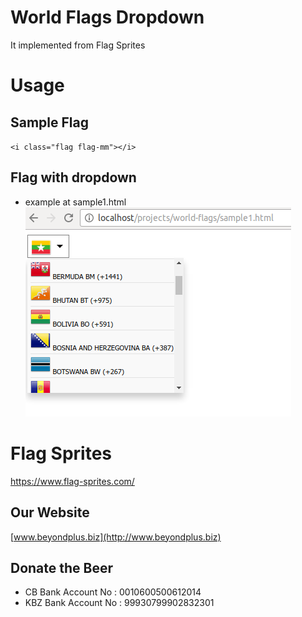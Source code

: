 # World Flags Dropdown
It implemented from Flag Sprites

# Usage
## Sample Flag
`<i class="flag flag-mm"></i>`

## Flag with dropdown
* example at sample1.html
![alt text](https://github.com/beyondplus/world-flags/raw/master/raw/flag-library.png "World Flags Dropdown")

# Flag Sprites
https://www.flag-sprites.com/

## Our Website

[www.beyondplus.biz](http://www.beyondplus.biz)


## Donate the Beer

* CB Bank Account No  : 0010600500612014
* KBZ Bank Account No : 99930799902832301
